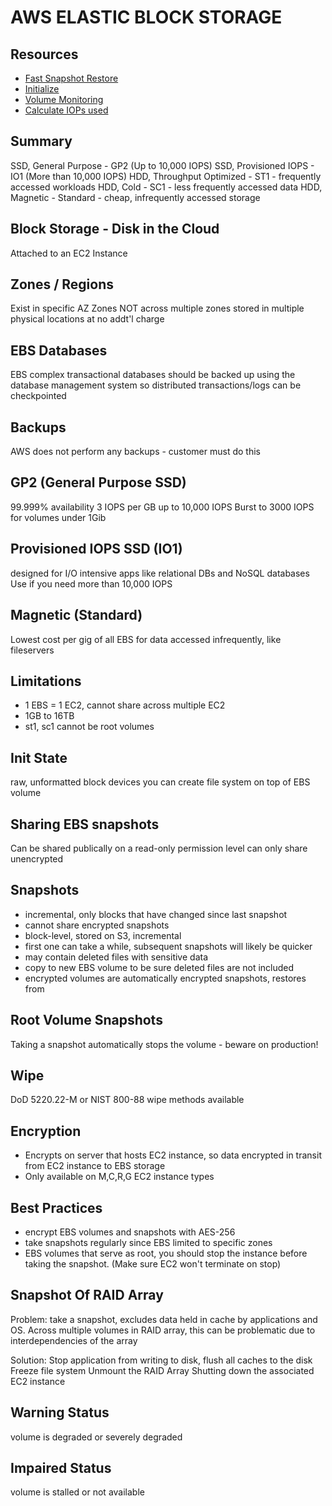# AWS ELASTIC BLOCK STORAGE

## Resources

- [Fast Snapshot Restore](https://aws.amazon.com/blogs/aws/new-amazon-ebs-fast-snapshot-restore-fsr/)
- [Initialize](http://docs.aws.amazon.com/AWSEC2/latest/UserGuide/ebs-initialize.html)
- [Volume Monitoring](http://docs.aws.amazon.com/AWSEC2/latest/UserGuide/monitoring-volume-status.html)
- [Calculate IOPs used](https://onica.com/blog/managed-services/calculate-aws-ebs-volume-iops/)

## Summary

SSD, General Purpose - GP2 (Up to 10,000 IOPS)
SSD, Provisioned IOPS - IO1 (More than 10,000 IOPS)
HDD, Throughput Optimized - ST1 - frequently accessed workloads
HDD, Cold - SC1 - less frequently accessed data
HDD, Magnetic - Standard - cheap, infrequently accessed storage

## Block Storage - Disk in the Cloud

Attached to an EC2 Instance

## Zones / Regions

Exist in specific AZ Zones NOT across multiple zones
stored in multiple physical locations at no addt'l charge

## EBS Databases

EBS complex transactional databases should be backed up using the database
management system so distributed transactions/logs can be checkpointed

## Backups

AWS does not perform any backups - customer must do this

## GP2 (General Purpose SSD)

99.999% availability
3 IOPS per GB up to 10,000 IOPS
Burst to 3000 IOPS for volumes under 1Gib

## Provisioned IOPS SSD (IO1)

designed for I/O intensive apps like relational DBs and NoSQL databases
Use if you need more than 10,000 IOPS

## Magnetic (Standard)

Lowest cost per gig of all EBS
for data accessed infrequently, like fileservers

## Limitations

- 1 EBS = 1 EC2, cannot share across multiple EC2
- 1GB to 16TB
- st1, sc1 cannot be root volumes

## Init State

raw, unformatted block devices
you can create file system on top of EBS volume

## Sharing EBS snapshots

Can be shared publically on a read-only permission level
can only share unencrypted

## Snapshots

- incremental, only blocks that have changed since last snapshot
- cannot share encrypted snapshots
- block-level, stored on S3, incremental
- first one can take a while, subsequent snapshots will likely be quicker
- may contain deleted files with sensitive data
- copy to new EBS volume to be sure deleted files are not included
- encrypted volumes are automatically encrypted snapshots, restores from

## Root Volume Snapshots

Taking a snapshot automatically stops the volume - beware on production!

## Wipe

DoD 5220.22-M or NIST 800-88 wipe methods available

## Encryption

- Encrypts on server that hosts EC2 instance, so data encrypted in transit from
  EC2 instance to EBS storage
- Only available on M,C,R,G EC2 instance types

## Best Practices

- encrypt EBS volumes and snapshots with AES-256
- take snapshots regularly since EBS limited to specific zones
- EBS volumes that serve as root, you should stop the instance before taking the
  snapshot. (Make sure EC2 won't terminate on stop)

## Snapshot Of RAID Array

Problem: take a snapshot, excludes data held in cache by applications and OS. Across multiple volumes in RAID array, this can be problematic due to interdependencies of the array

Solution: Stop application from writing to disk, flush all caches to the disk
Freeze file system
Unmount the RAID Array
Shutting down the associated EC2 instance

## Warning Status

volume is degraded or severely degraded

## Impaired Status

volume is stalled or not available
